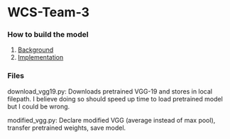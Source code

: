# WCS-Team-3

### How to build the model
1. [Background](https://towardsdatascience.com/neural-style-transfer-tutorial-part-1-f5cd3315fa7f)
2. [Implementation](https://towardsdatascience.com/neural-style-transfer-series-part-2-91baad306b24)

### Files
download\_vgg19.py: Downloads pretrained VGG-19 and stores in local filepath. I believe doing so should speed up time to load pretrained model but I could be wrong.

modified\_vgg.py: Declare modified VGG (average instead of max pool), transfer pretrained weights, save model.
